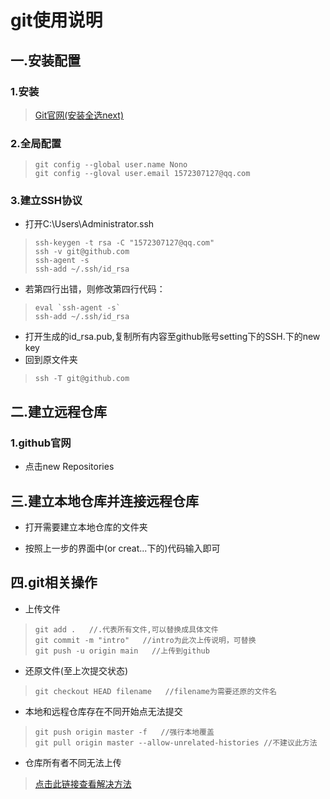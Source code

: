 # git使用说明

## 一.安装配置

### 1.安装

> [Git官网(安装全选next)](https://git-scm.com/)

### 2.全局配置

>```git
> git config --global user.name Nono
> git config --gloval user.email 1572307127@qq.com
> ```
> 

### 3.建立SSH协议

+ 打开C:\Users\Administrator\.ssh

> ```git
> ssh-keygen -t rsa -C "1572307127@qq.com"
> ssh -v git@github.com
> ssh-agent -s
> ssh-add ~/.ssh/id_rsa 
> ```
> 

+ 若第四行出错，则修改第四行代码：

> ```git
> eval `ssh-agent -s`
> ssh-add ~/.ssh/id_rsa
> ```
> 

+ 打开生成的id_rsa.pub,复制所有内容至github账号setting下的SSH.下的new key
+ 回到原文件夹

> ```git
> ssh -T git@github.com
> ```
>

## 二.建立远程仓库

### 1.github官网

+ 点击new Repositories



## 三.建立本地仓库并连接远程仓库

+ 打开需要建立本地仓库的文件夹

+ 按照上一步的界面中(or creat...下的)代码输入即可



## 四.git相关操作

+ 上传文件

> ```git
> git add .   //.代表所有文件,可以替换成具体文件
> git commit -m "intro"   //intro为此次上传说明，可替换
> git push -u origin main   //上传到github
>```



+ 还原文件(至上次提交状态)

> ```git
> git checkout HEAD filename   //filename为需要还原的文件名
> ```



+ 本地和远程仓库存在不同开始点无法提交

> ```git
> git push origin master -f   //强行本地覆盖
> git pull origin master --allow-unrelated-histories //不建议此方法
> ```



+ 仓库所有者不同无法上传

> [点击此链接查看解决方法](https://blog.csdn.net/tcjy1000/article/details/127129224)